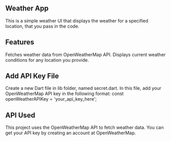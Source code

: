 ## Weather App
This is a simple weather UI that displays the weather for a specified location, that you pass in the code.

## Features
Fetches weather data from OpenWeatherMap API.
Displays current weather conditions for any location you provide.

## Add API Key File
Create a new Dart file in lib folder, named secret.dart.
In this file, add your OpenWeatherMap API key in the following format:
const openWeatherAPIKey = 'your_api_key_here';

## API Used
This project uses the OpenWeatherMap API to fetch weather data. You can get your API key by creating an account at OpenWeatherMap.
